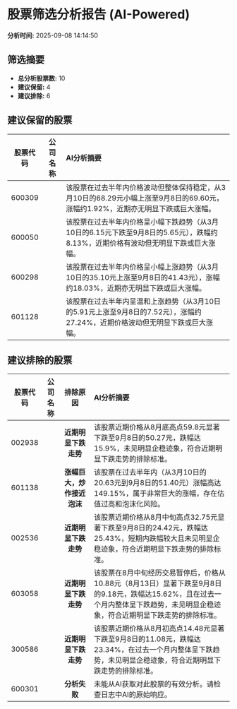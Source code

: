 # 股票筛选分析报告 (AI-Powered)

**分析时间:** 2025-09-08 14:14:50

## 筛选摘要

- **总分析股票数:** 10
- **建议保留:** 4
- **建议排除:** 6

## 建议保留的股票

| 股票代码 | 公司名称 | AI分析摘要 |
|:---:|:---:|:---|
| 600309 |  | 该股票在过去半年内价格波动但整体保持稳定，从3月10日的68.29元小幅上涨至9月8日的69.60元，涨幅约1.92%，近期亦无明显下跌或巨大涨幅。 |
| 600050 |  | 该股票在过去半年内价格呈小幅下跌趋势（从3月10日的6.15元下跌至9月8日的5.65元），跌幅约8.13%，近期价格有波动但无明显下跌或巨大涨幅。 |
| 600298 |  | 该股票在过去半年内价格呈小幅上涨趋势（从3月10日的35.10元上涨至9月8日的41.43元），涨幅约18.03%，近期亦无明显下跌或巨大涨幅。 |
| 601128 |  | 该股票在过去半年内呈温和上涨趋势（从3月10日的5.91元上涨至9月8日的7.52元），涨幅约27.24%，近期价格波动但无明显下跌或巨大涨幅。 |

## 建议排除的股票

| 股票代码 | 公司名称 | 排除原因 | AI分析摘要 |
|:---:|:---:|:---:|:---|
| 002938 |  | **近期明显下跌走势** | 该股票近期价格从8月底高点59.8元显著下跌至9月8日的50.27元，跌幅达15.9%，未见明显企稳迹象，符合近期明显下跌走势的排除标准。 |
| 601138 |  | **涨幅巨大，炒作接近泡沫** | 该股票在过去半年内（从3月10日的20.63元到9月8日的51.40元）涨幅高达149.15%，属于非常巨大的涨幅，存在估值过高和泡沫化风险。 |
| 002536 |  | **近期明显下跌走势** | 该股票近期价格从8月中旬高点32.75元显著下跌至9月8日的24.42元，跌幅达25.43%，短期内跌幅较大且未见明显企稳迹象，符合近期明显下跌走势的排除标准。 |
| 603058 |  | **近期明显下跌走势** | 该股票在8月中旬经历交易暂停后，价格从10.88元（8月13日）显著下跌至9月8日的9.18元，跌幅达15.62%，且在过去一个月内整体呈下跌趋势，未见明显企稳迹象，符合近期明显下跌走势的排除标准。 |
| 300586 |  | **近期明显下跌走势** | 该股票近期价格从8月初高点14.48元显著下跌至9月8日的11.08元，跌幅达23.34%，在过去一个月内整体呈下跌趋势，未见明显企稳迹象，符合近期明显下跌走势的排除标准。 |
| 600301 |  | **分析失败** | 未能从AI获取对此股票的有效分析。请检查日志中AI的原始响应。 |
